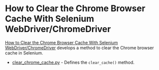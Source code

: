 # How to Clear the Chrome Browser Cache With Selenium WebDriver/ChromeDriver

[How to Clear the Chrome Browser Cache With Selenium WebDriver/ChromeDriver](https://intoli.com/blog/clear-the-chrome-browser-cache/) develops a method to clear the Chrome browser cache in Selenium.

- [clear_chrome_cache.py](clear_chrome_cache.py) - Defines the `clear_cache()` method.
